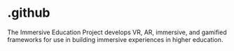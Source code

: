 # .github
The Immersive Education Project develops VR, AR, immersive, and gamified frameworks for use in building immersive experiences in higher education.

